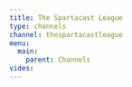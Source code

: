 ```yaml
---
title: The Spartacast League
type: channels
channel: thespartacastleague
menu:
  main:
    parent: Channels
vides:
---
```

